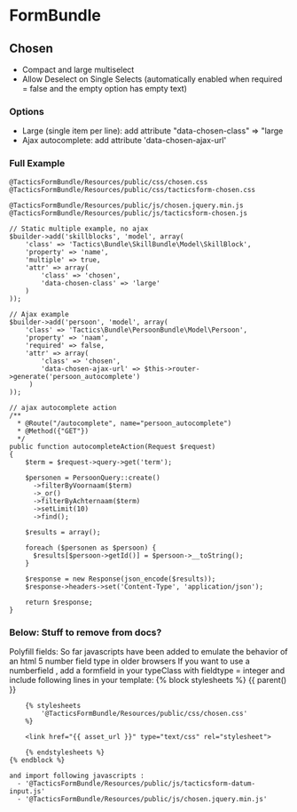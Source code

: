 FormBundle
===========

 Chosen
--------

  * Compact and large multiselect
  * Allow Deselect on Single Selects 
    (automatically enabled when required = false and the empty option has empty text)

### Options
 * Large (single item per line): add attribute "data-chosen-class" => "large
 * Ajax autocomplete: add attribute 'data-chosen-ajax-url' 

### Full Example
    @TacticsFormBundle/Resources/public/css/chosen.css
    @TacticsFormBundle/Resources/public/css/tacticsform-chosen.css

    @TacticsFormBundle/Resources/public/js/chosen.jquery.min.js
    @TacticsFormBundle/Resources/public/js/tacticsform-chosen.js

    // Static multiple example, no ajax
    $builder->add('skillblocks', 'model', array(
        'class' => 'Tactics\Bundle\SkillBundle\Model\SkillBlock',
        'property' => 'name',
        'multiple' => true,
        'attr' => array(
            'class' => 'chosen',
            'data-chosen-class' => 'large'
        )
    )); 

    // Ajax example
    $builder->add('persoon', 'model', array(
        'class' => 'Tactics\Bundle\PersoonBundle\Model\Persoon',
        'property' => 'naam',
        'required' => false,
        'attr' => array(
            'class' => 'chosen', 
            'data-chosen-ajax-url' => $this->router->generate('persoon_autocomplete')
         )
    ));

    // ajax autocomplete action
    /**
      * @Route("/autocomplete", name="persoon_autocomplete")
      * @Method({"GET"})
      */
    public function autocompleteAction(Request $request)
    {
        $term = $request->query->get('term');

        $personen = PersoonQuery::create()
          ->filterByVoornaam($term)
          ->_or()
          ->filterByAchternaam($term)
          ->setLimit(10)
          ->find();

        $results = array();

        foreach ($personen as $persoon) {
          $results[$persoon->getId()] = $persoon->__toString();
        }

        $response = new Response(json_encode($results));
        $response->headers->set('Content-Type', 'application/json');

        return $response;
    }


### Below: Stuff to remove from docs?

Polyfill fields:
  So far javascripts have been added to emulate the behavior of an html 5 number field type in older browsers
  If you want to use a numberfield , add a formfield in your typeClass with fieldtype = integer 
  and include following lines in your template:
    {% block stylesheets %}
      {{ parent() }}
      
        {% stylesheets
            '@TacticsFormBundle/Resources/public/css/chosen.css'
        %}
    
        <link href="{{ asset_url }}" type="text/css" rel="stylesheet">
        
        {% endstylesheets %}  
    {% endblock %}

    and import following javascripts :
      - '@TacticsFormBundle/Resources/public/js/tacticsform-datum-input.js'
      - '@TacticsFormBundle/Resources/public/js/chosen.jquery.min.js'